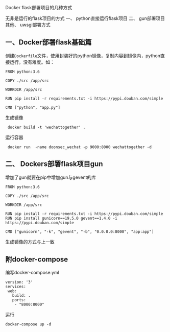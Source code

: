 


Docker flask部署项目的几种方式

无非是运行的flask项目的方式
一、 python直接运行flask项目
二、 gun部署项目
其他、 uwsgi部署方式



## 一、Docker部署flask基础篇

创建`Dockerfile`文件，使用封装好的python镜像，复制内容到镜像内，python直接运行。没有难度。如：
```
FROM python:3.6

COPY ./src /app/src

WORKDIR /app/src

RUN pip install -r requirements.txt -i https://pypi.douban.com/simple

CMD ["python", "app.py"]
```
生成镜像

```
 docker build -t 'wechattogether' .
```
运行容器

```
 docker run  -name doonsec_wechat -p 9000:8000 wechattogether -d
```

## 二、 Dockers部署flask项目gun

增加了gun就要在pip中增加gun与gevent的库

```
FROM python:3.6

COPY ./src /app/src

WORKDIR /app/src

RUN pip install -r requirements.txt -i https://pypi.douban.com/simple
RUN pip install gunicorn==19.5.0 gevent==1.4.0 -i https://pypi.douban.com/simple

CMD ["gunicorn", "-k", "gevent", "-b", "0.0.0.0:8000", "app:app"]
```
生成镜像的方式与上一致




## 附docker-compose
编写docker-compose.yml
```
version: '3'
services:
 web:
   build: .
   ports:
    - "8000:8000"
```
运行
```
docker-compose up -d
```